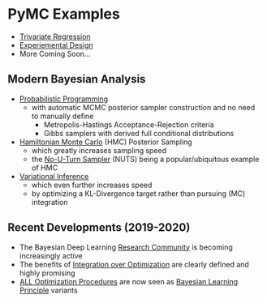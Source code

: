 
# PyMC Examples

- [Trivariate Regression](https://github.com/pointOfive/Home/tree/master/Analysis#bayes-with-pymc3)
- [Experiemental Design](schwartz_farmersdog.pdf)
- More Coming Soon...

## Modern Bayesian Analysis
- [Probabilistic Programming](https://docs.pymc.io/)
  - with automatic MCMC posterior sampler construction and no need to manually define
    - Metropolis-Hastings Acceptance-Rejection criteria
    - Gibbs samplers with derived full conditional distributions
- [Hamiltonian Monte Carlo](https://arxiv.org/abs/1701.02434) (HMC) Posterior Sampling
  - which greatly increases sampling speed
  - the [No-U-Turn Sampler](https://arxiv.org/abs/1111.4246) (NUTS) being a popular/ubiquitous example of HMC
- [Variational Inference](https://www.youtube.com/watch?v=rkV6Wu30x4g)
  - which even further increases speed
  - by optimizing a KL-Divergence target rather than pursuing (MC) integration

## Recent Developments (2019-2020)

- The Bayesian Deep Learning [Research Community](http://bayesiandeeplearning.org/) is becoming increasingly active
- The benefits of [Integration over Optimization](https://arxiv.org/abs/2001.10995) are clearly defined and highly promising
- [ALL Optimization Procedures](https://slideslive.com/38923183/deep-learning-with-bayesian-principles) are now seen as [Bayesian Learning Principle](https://arxiv.org/abs/1906.02506) variants
